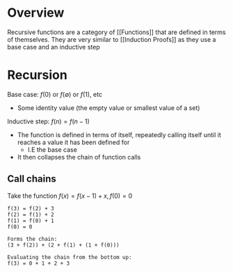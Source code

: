 # Overview
Recursive functions are a category of [[Functions]] that are defined in terms of themselves. They are very similar to [[Induction Proofs]] as they use a base case and an inductive step

# Recursion
Base case: $f(0)$ or $f(\emptyset)$ or $f(1)$, etc
- Some identity value (the empty value or smallest value of a set)

Inductive step: $f(n) = f(n - 1)$
- The function is defined in terms of itself, repeatedly calling itself until it reaches a value it has been defined for
	- I.E the base case
- It then collapses the chain of function calls

## Call chains
Take the function $f(x) = f(x - 1) + x, f(0) = 0$
```
f(3) = f(2) + 3
f(2) = f(1) + 2
f(1) = f(0) + 1
f(0) = 0

Forms the chain:
(3 + f(2)) + (2 + f(1) + (1 + f(0)))

Evaluating the chain from the bottom up:
f(3) = 0 + 1 + 2 + 3
```
